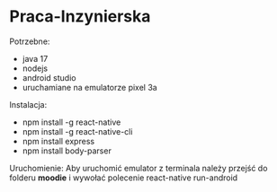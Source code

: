 # Praca-Inzynierska
Potrzebne:
- java 17
- nodejs
- android studio
- uruchamiane na emulatorze pixel 3a

Instalacja: 
- npm install -g react-native
- npm install -g react-native-cli
- npm install express
- npm install body-parser

Uruchomienie: 
Aby uruchomić emulator z terminala należy przejść do folderu **moodie** i wywołać polecenie react-native run-android